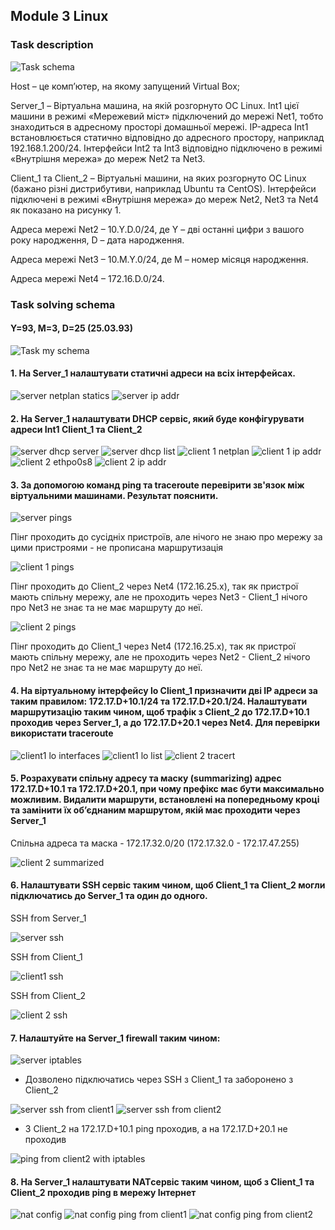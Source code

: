 ## Module 3 Linux

### Task description

![Task schema](/3_linux%20net/Task-schema.jpg?raw=true)

Host – це комп’ютер, на якому запущений Virtual Box;

Server_1 – Віртуальна машина, на якій розгорнуто ОС Linux. Int1 цієї машини в режимі «Мережевий міст» підключений до мережі Net1, тобто знаходиться в адресному просторі домашньої мережі. IP-адреса Int1 встановлюється статично відповідно до адресного простору, наприклад 192.168.1.200/24. Інтерфейси Int2 та Int3 відповідно підключено в режимі «Внутрішня мережа» до мереж Net2 та Net3.

Client_1 та Client_2 – Віртуальні машини, на яких розгорнуто ОС Linux (бажано різні дистрибутиви, наприклад Ubuntu та CentOS). Інтерфейси підключені в режимі «Внутрішня мережа» до мереж Net2, Net3 та Net4 як показано на рисунку 1.

Адреса мережі Net2 – 10.Y.D.0/24, де Y – дві останні цифри з вашого року народження, D – дата народження.

Адреса мережі Net3 – 10.M.Y.0/24, де M – номер місяця народження.

Адреса мережі Net4 – 172.16.D.0/24.

### Task solving schema

#### Y=93, M=3, D=25 (25.03.93)

![Task my schema](/3_linux%20net/Schema.jpg?raw=true)

#### 1. На Server_1 налаштувати статичні адреси на всіх інтерфейсах.

![server netplan statics](/3_linux%20net/Screenshots/1-netplan-server.JPG?raw=true)
![server ip addr](/3_linux%20net/Screenshots/2-server-ip-addr.JPG?raw=true)

#### 2. На Server_1 налаштувати DHCP сервіс, який буде конфігурувати адреси Int1 Client_1 та Client_2

![server dhcp server](/3_linux%20net/Screenshots/3-dhcp-conf.JPG?raw=true)
![server dhcp list](/3_linux%20net/Screenshots/4-dhcp-list.JPG?raw=true)
![client 1 netplan](/3_linux%20net/Screenshots/5-netplan-client1.JPG?raw=true)
![client 1 ip addr](/3_linux%20net/Screenshots/6-client1-ip-addr.JPG?raw=true)
![client 2 ethpo0s8](/3_linux%20net/Screenshots/7-client2-ethp0s8.JPG?raw=true)
![client 2 ip addr](/3_linux%20net/Screenshots/8-client2-ip-addr.JPG?raw=true)

#### 3. За допомогою команд ping та traceroute перевірити зв'язок між віртуальними машинами. Результат пояснити.

![server pings](/3_linux%20net/Screenshots/9-pings-server-1.JPG?raw=true)

Пінг проходить до сусідніх пристроїв, але нічого не знаю про мережу за цими пристроями - не прописана маршрутизація

![client 1 pings](/3_linux%20net/Screenshots/10-ping-client-1.JPG?raw=true)

Пінг проходить до Client_2 через Net4 (172.16.25.x), так як пристрої мають спільну мережу, але не проходить через Net3 - Client_1 нічого про Net3 не знає та не має маршруту до неї.

![client 2 pings](/3_linux%20net/Screenshots/11-ping-client-2.JPG?raw=true)

Пінг проходить до Client_1 через Net4 (172.16.25.x), так як пристрої мають спільну мережу, але не проходить через Net2 - Client_2 нічого про Net2 не знає та не має маршруту до неї.

#### 4. На віртуальному інтерфейсу lo Client_1 призначити дві ІР адреси за таким правилом: 172.17.D+10.1/24 та 172.17.D+20.1/24. Налаштувати маршрутизацію таким чином, щоб трафік з Client_2 до 172.17.D+10.1 проходив через Server_1, а до 172.17.D+20.1 через Net4. Для перевірки використати traceroute

![client1 lo interfaces](/3_linux%20net/Screenshots/12-client1-lo-netplan.jpg?raw=true)
![client1 lo list](/3_linux%20net/Screenshots/13-client1-lo-list.jpg?raw=true)
![client 2 tracert](/3_linux%20net/Screenshots/14-client2-traceroutes.jpg?raw=true)

#### 5. Розрахувати спільну адресу та маску (summarizing) адрес 172.17.D+10.1 та 172.17.D+20.1, при чому префікс має бути максимально можливим. Видалити маршрути, встановлені на попередньому кроці та замінити їх об’єднаним маршрутом, якій має проходити через Server_1

Спільна адреса та маска - 172.17.32.0/20 (172.17.32.0 - 172.17.47.255)

![client 2 summarized](/3_linux%20net/Screenshots/15-summarized-traceroutes.jpg?raw=true)

#### 6. Налаштувати SSH сервіс таким чином, щоб Client_1 та Client_2 могли підключатись до Server_1 та один до одного.

SSH from Server_1

![server ssh](/3_linux%20net/Screenshots/16-ssh-from-server.jpg?raw=true)

SSH from Client_1

![client1 ssh](/3_linux%20net/Screenshots/18-ssh-from-client1.jpg?raw=true)

SSH from Client_2

![client 2 ssh](/3_linux%20net/Screenshots/17-ssh-from-client2.jpg?raw=true)

#### 7. Налаштуйте на Server_1 firewall таким чином:

![server iptables](/3_linux%20net/Screenshots/19-iptables-config.jpg?raw=true)

- Дозволено підключатись через SSH з Client_1 та заборонено з Client_2

![server ssh from client1](/3_linux%20net/Screenshots/19-5-ssh-client1.jpg?raw=true)
![server ssh from client2](/3_linux%20net/Screenshots/19-6-ssh-client2.jpg?raw=true)

- З Client_2 на 172.17.D+10.1 ping проходив, а на 172.17.D+20.1 не проходив

![ping from client2 with iptables](/3_linux%20net/Screenshots/20-iptables-ping.jpg?raw=true)

#### 8. На Server_1 налаштувати NATсервіс таким чином, щоб з Client_1 та Client_2 проходив ping в мережу Інтернет

![nat config](/3_linux%20net/Screenshots/21-nat-conf.jpg?raw=true)
![nat config ping from client1](/3_linux%20net/Screenshots/22-nat-ping-client1.jpg?raw=true)
![nat config ping from client2](/3_linux%20net/Screenshots/23-nat-ping-client2.jpg?raw=true)
